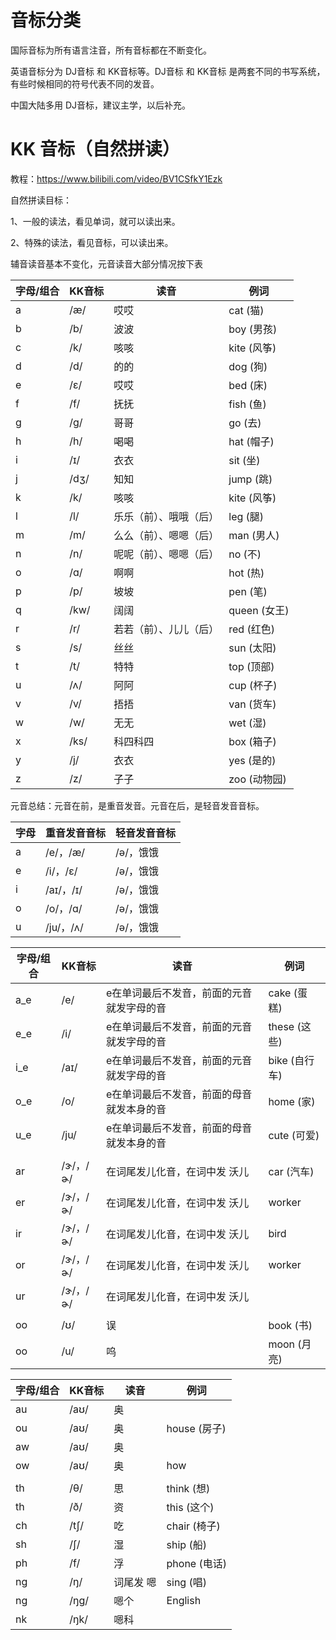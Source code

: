 # 音标分类

国际音标为所有语言注音，所有音标都在不断变化。

英语音标分为 DJ音标 和 KK音标等。DJ音标 和 KK音标 是两套不同的书写系统，有些时候相同的符号代表不同的发音。

中国大陆多用 DJ音标，建议主学，以后补充。



# KK 音标（自然拼读）

教程：https://www.bilibili.com/video/BV1CSfkY1Ezk



自然拼读目标：

1、一般的读法，看见单词，就可以读出来。

2、特殊的读法，看见音标，可以读出来。







辅音读音基本不变化，元音读音大部分情况按下表

| 字母/组合 | KK音标 | 读音                   | 例词         |
| --------- | ------ | ---------------------- | ------------ |
| a         | /æ/    | 哎哎                   | cat (猫)     |
| b         | /b/    | 波波                   | boy (男孩)   |
| c         | /k/    | 咳咳                   | kite (风筝)  |
| d         | /d/    | 的的                   | dog (狗)     |
| e         | /ɛ/    | 哎哎                   | bed (床)     |
| f         | /f/    | 抚抚                   | fish (鱼)    |
| g         | /g/    | 哥哥                   | go (去)      |
| h         | /h/    | 喝喝                   | hat (帽子)   |
| i         | /ɪ/    | 衣衣                   | sit (坐)     |
| j         | /dʒ/   | 知知                   | jump (跳)    |
| k         | /k/    | 咳咳                   | kite (风筝)  |
| l         | /l/    | 乐乐（前）、哦哦（后） | leg (腿)     |
| m         | /m/    | 么么（前）、嗯嗯（后） | man (男人)   |
| n         | /n/    | 呢呢（前）、嗯嗯（后） | no (不)      |
| o         | /ɑ/    | 啊啊                   | hot (热)     |
| p         | /p/    | 坡坡                   | pen (笔)     |
| q         | /kw/   | 阔阔                   | queen (女王) |
| r         | /r/    | 若若（前）、儿儿（后） | red (红色)   |
| s         | /s/    | 丝丝                   | sun (太阳)   |
| t         | /t/    | 特特                   | top (顶部)   |
| u         | /ʌ/    | 阿阿                   | cup (杯子)   |
| v         | /v/    | 捂捂                   | van (货车)   |
| w         | /w/    | 无无                   | wet (湿)     |
| x         | /ks/   | 科四科四               | box (箱子)   |
| y         | /j/    | 衣衣                   | yes (是的)   |
| z         | /z/    | 子子                   | zoo (动物园) |



元音总结：元音在前，是重音发音。元音在后，是轻音发音音标。

| 字母 | 重音发音音标 | 轻音发音音标 |
| ---- | ------------ | ------------ |
| a    | /e/，/æ/     | /ə/，饿饿    |
| e    | /i/，/ɛ/     | /ə/，饿饿    |
| i    | /aɪ/，/ɪ/    | /ə/，饿饿    |
| o    | /o/，/ɑ/     | /ə/，饿饿    |
| u    | /ju/，/ʌ/    | /ə/，饿饿    |



| 字母/组合 | KK音标   | 读音                                      | 例词          |
| --------- | -------- | ----------------------------------------- | ------------- |
| a_e       | /e/      | e在单词最后不发音，前面的元音就发字母的音 | cake (蛋糕)   |
| e_e       | /i/      | e在单词最后不发音，前面的元音就发字母的音 | these (这些)  |
| i_e       | /aɪ/     | e在单词最后不发音，前面的元音就发字母的音 | bike (自行车) |
| o_e       | /o/      | e在单词最后不发音，前面的母音就发本身的音 | home (家)     |
| u_e       | /ju/     | e在单词最后不发音，前面的母音就发本身的音 | cute (可爱)   |
|           |          |                                           |               |
| ar        | /ɝ/，/ɚ/ | 在词尾发儿化音，在词中发 沃儿             | car (汽车)    |
| er        | /ɝ/，/ɚ/ | 在词尾发儿化音，在词中发 沃儿             | worker        |
| ir        | /ɝ/，/ɚ/ | 在词尾发儿化音，在词中发 沃儿             | bird          |
| or        | /ɝ/，/ɚ/ | 在词尾发儿化音，在词中发 沃儿             | worker        |
| ur        | /ɝ/，/ɚ/ | 在词尾发儿化音，在词中发 沃儿             |               |
|           |          |                                           |               |
| oo        | /ʊ/      | 误                                        | book (书)     |
| oo        | /u/      | 呜                                        | moon (月亮)   |

| 字母/组合 | KK音标 | 读音      | 例词         |
| --------- | ------ | --------- | ------------ |
| au        | /aʊ/   | 奥        |              |
| ou        | /aʊ/   | 奥        | house (房子) |
| aw        | /aʊ/   | 奥        |              |
| ow        | /aʊ/   | 奥        | how          |
|           |        |           |              |
| th        | /θ/    | 思        | think (想)   |
| th        | /ð/    | 资        | this (这个)  |
| ch        | /tʃ/   | 吃        | chair (椅子) |
| sh        | /ʃ/    | 湿        | ship (船)    |
| ph        | /f/    | 浮        | phone (电话) |
| ng        | /ŋ/    | 词尾发 嗯 | sing (唱)    |
| ng        | /ŋg/   | 嗯个      | English      |
| nk        | /ŋk/   | 嗯科      |              |

